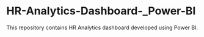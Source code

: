 # HR-Analytics-Dashboard-_Power-BI
This repository contains HR Analytics dashboard developed using Power BI.

